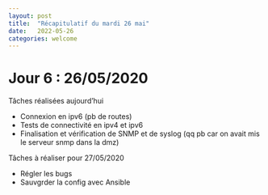 ```yaml
---
layout: post
title:  "Récapitulatif du mardi 26 mai"
date:   2022-05-26
categories: welcome
---
```


# Jour 6 : 26/05/2020

Tâches réalisées aujourd’hui

- Connexion en ipv6 (pb de routes)
- Tests de connectivité en ipv4 et ipv6
- Finalisation et vérification de SNMP et de syslog (qq pb car on avait mis le serveur snmp dans la dmz)

Tâches à réaliser pour 27/05/2020

- Régler les bugs
- Sauvgrder la config avec Ansible
